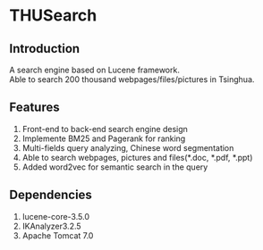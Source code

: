 THUSearch  
======

## Introduction  
A search engine based on Lucene framework.  
Able to search 200 thousand webpages/files/pictures in Tsinghua.  

## Features  
1. Front-end to back-end search engine design  
2. Implemente BM25 and Pagerank for ranking  
3. Multi-fields query analyzing, Chinese word segmentation  
4. Able to search webpages, pictures and files(*.doc, *.pdf, *.ppt)
5. Added word2vec for semantic search in the query  

## Dependencies  
1. lucene-core-3.5.0  
2. IKAnalyzer3.2.5  
3. Apache Tomcat 7.0  
